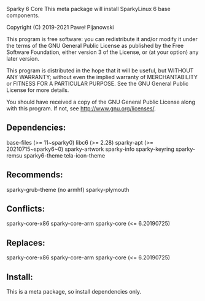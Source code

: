Sparky 6 Core
This meta package will install SparkyLinux 6 base components.

Copyright (C) 2019-2021 Paweł Pijanowski

This program is free software: you can redistribute it and/or modify
it under the terms of the GNU General Public License as published by
the Free Software Foundation, either version 3 of the License, or
(at your option) any later version.

This program is distributed in the hope that it will be useful,
but WITHOUT ANY WARRANTY; without even the implied warranty of
MERCHANTABILITY or FITNESS FOR A PARTICULAR PURPOSE.  See the
GNU General Public License for more details.

You should have received a copy of the GNU General Public License
along with this program.  If not, see <http://www.gnu.org/licenses/>.

Dependencies:
-------------
base-files (>= 11~sparky0)
libc6 (>= 2.28)
sparky-apt (>= 20210715~sparky6~0)
sparky-artwork
sparky-info
sparky-keyring
sparky-remsu
sparky6-theme
tela-icon-theme

Recommends:
-------------
sparky-grub-theme (no armhf)
sparky-plymouth

Conflicts:
-------------
sparky-core-x86
sparky-core-arm
sparky-core (<= 6.20190725)

Replaces:
--------------
sparky-core-x86
sparky-core-arm
sparky-core (<= 6.20190725)

Install:
-------------
This is a meta package, so install dependencies only.
